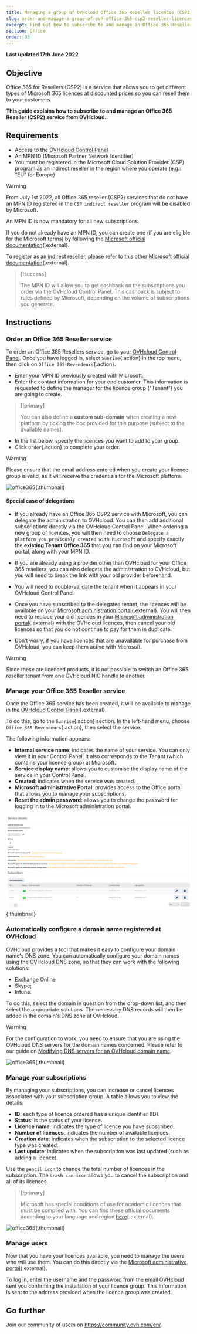 ```yaml
---
title: Managing a group of OVHcloud Office 365 Reseller licences (CSP2)
slug: order-and-manage-a-group-of-ovh-office-365-csp2-reseller-licences
excerpt: Find out how to subscribe to and manage an Office 365 Reseller (CSP2) service from OVHcloud
section: Office
order: 03
---
```


**Last updated 17th June 2022**

## Objective

Office 365 for Resellers (CSP2) is a service that allows you to get different types of Microsoft 365 licences at discounted prices so you can resell them to your customers.

**This guide explains how to subscribe to and manage an Office 365 Reseller (CSP2) service from OVHcloud.**

## Requirements

- Access to the [OVHcloud Control Panel](https://www.ovh.com/auth/?action=gotomanager&from=https://www.ovh.ie/&ovhSubsidiary=ie)
- An MPN ID (Microsoft Partner Network Identifier)
- You must be registered in the Microsoft Cloud Solution Provider (CSP) program as an indirect reseller in the region where you operate (e.g.: “EU” for Europe)

> [!warning]
>
> From July 1st 2022, all Office 365 reseller (CSP2) services that do not have an MPN ID registered in the `CSP indirect reseller` program will be disabled by Microsoft.
>
> An MPN ID is now mandatory for all new subscriptions.
>
If you do not already have an MPN ID, you can create one (if you are eligible for the Microsoft terms) by following the [Microsoft official documentation](https://docs.microsoft.com/en-ie/partner-center/mpn-create-a-partner-center-account){.external}.

To register as an indirect reseller, please refer to this other [Microsoft official documentation](https://docs.microsoft.com/en-ie/partner-center/enrolling-in-the-csp-program#enroll-as-an-indirect-reseller){.external}.

> [!success]
>
> The MPN ID will allow you to get cashback on the subscriptions you order via the OVHcloud Control Panel. This cashback is subject to rules defined by Microsoft, depending on the volume of subscriptions you generate.
>

## Instructions

### Order an Office 365 Reseller service

To order an Office 365 Resellers service, go to your [OVHcloud Control Panel](https://www.ovh.com/auth/?action=gotomanager&from=https://www.ovh.ie/&ovhSubsidiary=ie). Once you have logged in, select `Sunrise`{.action} in the top menu, then click on `Office 365 Revendeurs`{.action}.

- Enter your MPN ID previously created with Microsoft.
- Enter the contact information for your end customer. This information is requested to define the manager for the licence group ("Tenant") you are going to create.

> [!primary]
>
> You can also define a **custom sub-domain** when creating a new platform by ticking the box provided for this purpose (subject to the available names).

- In the list below, specify the licences you want to add to your group.
- Click `Order`{.action} to complete your order.

> [!warning]
>
> Please ensure that the email address entered when you create your licence group is valid, as it will receive the credentials for the Microsoft platform.
>

![office365](images/csp2-01.png){.thumbnail}

#### Special case of delegations

- If you already have an Office 365 CSP2 service with Microsoft, you can delegate the administration to OVHcloud. You can then add additional subscriptions directly via the OVHcloud Control Panel. When ordering a new group of licences, you will then need to choose `Delegate a platform you previously created with Microsoft` and specify exactly the **existing Tenant Office 365** that you can find on your Microsoft portal, along with your MPN ID.

- If you are already using a provider other than OVHcloud for your Office 365 resellers, you can also delegate the administration to OVHcloud, but you will need to break the link with your old provider beforehand.

- You will need to double-validate the tenant when it appears in your OVHcloud Control Panel.

- Once you have subscribed to the delegated tenant, the licences will be available on your [Microsoft administration portal](https://portal.office.com/Admin/Default.aspx){.external}. You will then need to replace your old licences in your [Microsoft administration portal](https://portal.office.com/Admin/Default.aspx){.external} with the OVHcloud licences, then cancel your old licences so that you do not continue to pay for them in duplicate.

- Don’t worry, if you have licences that are unavailable for purchase from OVHcloud, you can keep them active with Microsoft.

> [!warning]
> Since these are licenced products, it is not possible to switch an Office 365 reseller tenant from one OVHcloud NIC handle to another.
>

### Manage your Office 365 Reseller service

Once the Office 365 service has been created, it will be available to manage in the [OVHcloud Control Panel](https://www.ovh.com/auth/?action=gotomanager&from=https://www.ovh.ie/&ovhSubsidiary=ie){.external}.

To do this, go to the `Sunrise`{.action} section. In the left-hand menu, choose `Office 365 Revendeurs`{.action}, then select the service.

The following information appears:

- **Internal service name**: indicates the name of your service. You can only view it in your Control Panel. It also corresponds to the Tenant (which contains your licence group) at Microsoft.
- **Service display name**: allows you to customise the display name of the service in your Control Panel.
- **Created**: indicates when the service was created.
- **Microsoft administrative Portal**: provides access to the Office portal that allows you to manage your subscriptions.
- **Reset the admin password**: allows you to change the password for logging in to the Microsoft administration portal.

![office365](images/sunrise_office365_CSP2_services_details.png){.thumbnail}

### Automatically configure a domain name registered at OVHcloud

OVHcloud provides a tool that makes it easy to configure your domain name's DNS zone. You can automatically configure your domain names using the OVHcloud DNS zone, so that they can work with the following solutions:

- Exchange Online
- Skype;
- Intune.

To do this, select the domain in question from the drop-down list, and then select the appropriate solutions. The necessary DNS records will then be added in the domain's DNS zone at OVHcloud.

> [!warning]
> For the configuration to work, you need to ensure that you are using the OVHcloud DNS servers for the domain names concerned. Please refer to our guide on [Modifying DNS servers for an OVHcloud domain name](https://docs.ovh.com/ie/en/domains/web_hosting_general_information_about_dns_servers/).
>

![office365](images/sunrise_office365_CSP2_automatic_domain_configuration.png){.thumbnail}

### Manage your subscriptions

By managing your subscriptions, you can increase or cancel licences associated with your subscription group. A table allows you to view the details:

- **ID**: each type of licence ordered has a unique identifier (ID).
- **Status**: is the status of your licence.
- **Licence name**: indicates the type of licence you have subscribed.
- **Number of licences**: indicates the number of available licences.
- **Creation date**: indicates when the subscription to the selected licence type was created.
- **Last update**: indicates when the subscription was last updated (such as adding a licence).

Use the `pencil icon` to change the total number of licences in the subscription. The `trash can icon` allows you to cancel the subscription and all of its licences.

> [!primary]
>
> Microsoft has special conditions of use for academic licences that must be complied with. You can find these official documents according to your language and region [here](http://www.microsoftvolumelicensing.com/DocumentSearch.aspx?Mode=2&Keyword=AcademicQualEdUserDef){.external}.
>

![office365](images/sunrise_office365_CSP2_Subscribers.png){.thumbnail}

### Manage users

Now that you have your licences available, you need to manage the users who will use them. You can do this directly via the [Microsoft administrative portal](https://portal.office.com/Admin/Default.aspx){.external}.

To log in, enter the username and the password from the email OVHcloud sent you confirming the installation of your licence group. This information is sent to the address provided when the licence group was created.

## Go further

Join our community of users on <https://community.ovh.com/en/>.

